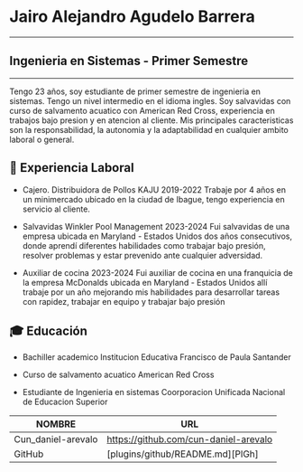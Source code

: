 # Jairo Alejandro Agudelo Barrera
 _________________________________

## Ingenieria en Sistemas - Primer Semestre
___
Tengo 23 años, soy estudiante de primer semestre de ingenieria en sistemas. Tengo un nivel intermedio en el idioma ingles. Soy salvavidas con curso de salvamento acuatico con American Red Cross, experiencia en trabajos bajo presion y en atencion al cliente. Mis principales caracteristicas son la responsabilidad, la autonomia y la adaptabilidad en cualquier ambito laboral o general.

## 💼 Experiencia Laboral

- Cajero.
Distribuidora de Pollos KAJU
2019-2022
Trabaje por 4 años en un minimercado ubicado en la
ciudad de Ibague, tengo experiencia en servicio al cliente.

- Salvavidas
Winkler Pool Management
2023-2024
Fui salvavidas de una empresa ubicada en Maryland -
Estados Unidos dos años consecutivos, donde aprendí
diferentes habilidades como trabajar bajo presión, resolver
problemas y estar prevenido ante cualquier adversidad.

- Auxiliar de cocina
2023-2024
Fui auxiliar de cocina en una franquicia de la empresa
McDonalds ubicada en Maryland - Estados Unidos allí
trabaje por un año mejorando mis habilidades para
desarrollar tareas con rapidez, trabajar en equipo y
trabajar bajo presión


## 🎓 Educación

- Bachiller academico
Institucion Educativa Francisco de Paula Santander

- Curso de salvamento acuatico
American Red Cross

- Estudiante de Ingenieria en sistemas
Coorporacion Unificada Nacional de Educacion Superior

| NOMBRE | URL |
| ------ | ------ |
| Cun_daniel-arevalo | https://github.com/cun-daniel-arevalo |
| GitHub | [plugins/github/README.md][PlGh] |
